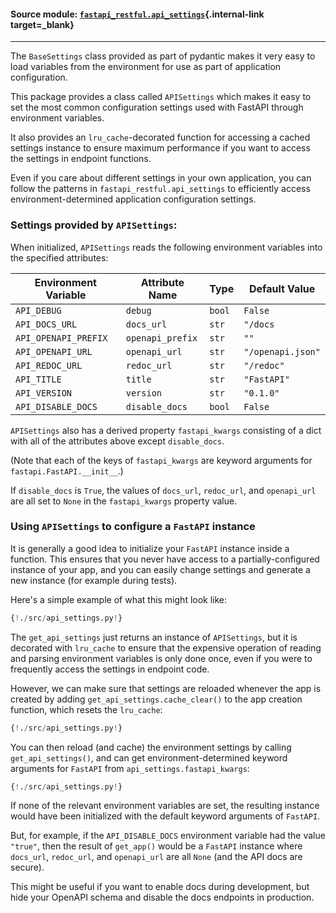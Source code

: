 #### Source module: [`fastapi_restful.api_settings`](https://github.com/yuval9313/fastapi-restful/blob/master/fastapi_restful/api_settings.py){.internal-link target=_blank}

---

The `BaseSettings` class provided as part of pydantic makes it very easy to load variables
from the environment for use as part of application configuration.

This package provides a class called `APISettings` which makes it easy to set the most
common configuration settings used with FastAPI through environment variables.

It also provides an `lru_cache`-decorated function for accessing a cached settings
instance to ensure maximum performance if you want to access the settings in endpoint
functions.

Even if you care about different settings in your own application, you can follow
the patterns in `fastapi_restful.api_settings` to efficiently access environment-determined
application configuration settings.

### Settings provided by `APISettings`:

When initialized, `APISettings` reads the following environment variables into the specified attributes:

Environment Variable | Attribute Name   | Type   | Default Value
-------------------- | ---------------- | ------ | -------------
`API_DEBUG`          | `debug`          | `bool` | `False`
`API_DOCS_URL`       | `docs_url`       | `str`  | `"/docs`
`API_OPENAPI_PREFIX` | `openapi_prefix` | `str`  | `""`
`API_OPENAPI_URL`    | `openapi_url`    | `str`  | `"/openapi.json"`
`API_REDOC_URL`      | `redoc_url`      | `str`  | `"/redoc"`
`API_TITLE`          | `title`          | `str`  | `"FastAPI"`
`API_VERSION`        | `version`        | `str`  | `"0.1.0"`
`API_DISABLE_DOCS`   | `disable_docs`   | `bool` | `False`

`APISettings` also has a derived property `fastapi_kwargs` consisting of a dict with all of the attributes above except
`disable_docs`.

(Note that each of the keys of `fastapi_kwargs` are keyword arguments for `fastapi.FastAPI.__init__`.)

If `disable_docs` is `True`, the values of `docs_url`, `redoc_url`, and `openapi_url` are all set to `None`
in the `fastapi_kwargs` property value.


### Using `APISettings` to configure a `FastAPI` instance

It is generally a good idea to initialize your `FastAPI` instance inside a function.
This ensures that you never have access to a partially-configured instance of your app,
and you can easily change settings and generate a new instance (for example during tests).

Here's a simple example of what this might look like:

```python hl_lines="3"
{!./src/api_settings.py!}
```

The `get_api_settings` just returns an instance of `APISettings`, but it is decorated with `lru_cache`
to ensure that the expensive operation of reading and parsing environment variables is only
done once, even if you were to frequently access the settings in endpoint code.

However, we can make sure that settings are reloaded whenever the app is created by adding
`get_api_settings.cache_clear()` to the app creation function, which resets the `lru_cache`:

```python hl_lines="7"
{!./src/api_settings.py!}
```

You can then reload (and cache) the environment settings by calling `get_api_settings()`,
and can get environment-determined keyword arguments for `FastAPI` from `api_settings.fastapi_kwargs`:

```python hl_lines="8 9"
{!./src/api_settings.py!}
```

If none of the relevant environment variables are set, the resulting instance would have
been initialized with the default keyword arguments of `FastAPI`.

But, for example, if the `API_DISABLE_DOCS` environment variable had the value `"true"`,
then the result of `get_app()` would be a `FastAPI` instance where `docs_url`, `redoc_url`,
and `openapi_url` are all `None` (and the API docs are secure).

This might be useful if you want to enable docs during development, but hide your OpenAPI schema
and disable the docs endpoints in production.
